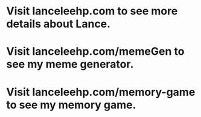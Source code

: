 # Visit lanceleehp.com to see more details about Lance.
# Visit lanceleehp.com/memeGen to see my meme generator.
# Visit lanceleehp.com/memory-game to see my memory game.
